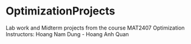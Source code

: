 # OptimizationProjects
Lab work and Midterm projects from the course MAT2407 Optimization <br />
Instructors: Hoang Nam Dung - Hoang Anh Quan
